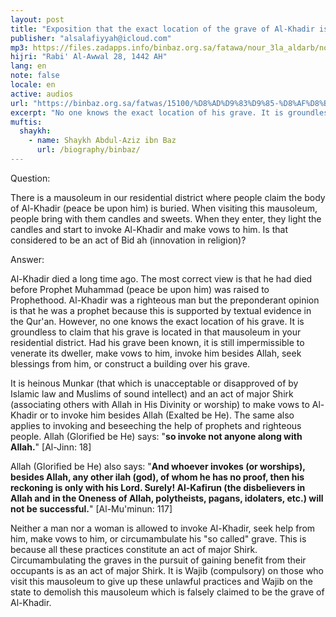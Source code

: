 ```yaml
---
layout: post
title: "Exposition that the exact location of the grave of Al-Khadir is unknown"
publisher: "alsalafiyyah@icloud.com"
mp3: https://files.zadapps.info/binbaz.org.sa/fatawa/nour_3la_aldarb/nour_811/nour_81107.mp3
hijri: "Rabi' Al-Awwal 28, 1442 AH"
lang: en
note: false
locale: en
active: audios
url: "https://binbaz.org.sa/fatwas/15100/%D8%AD%D9%83%D9%85-%D8%AF%D8%B9%D8%A7%D8%A1-%D8%A7%D8%B5%D8%AD%D8%A7%D8%A8-%D8%A7%D9%84%D9%82%D8%A8%D9%88%D8%B1-%D9%88%D8%A7%D9%84%D9%86%D8%B0%D8%B1-%D9%84%D9%87%D9%85-%D9%88%D8%A7%D9%84%D8%A7%D8%B3%D8%AA%D8%BA%D8%A7%D8%AB%D8%A9-%D8%A8%D9%87%D9%85"
excerpt: "No one knows the exact location of his grave. It is groundless to claim that his grave is located in that mausoleum in your residential district."
muftis:
  shaykh: 
    - name: Shaykh Abdul-Aziz ibn Baz
      url: /biography/binbaz/
---
```


Question:

There is a mausoleum in our residential district where people claim the body of Al-Khadir (peace be upon him) is buried. When visiting this mausoleum, people bring with them candles and sweets. When they enter, they light the candles and start to invoke Al-Khadir and make vows to him. Is that considered to be an act of Bid ah (innovation in religion)?

Answer:

Al-Khadir died a long time ago. The most correct view is that he had died before Prophet Muhammad (peace be upon him) was raised to Prophethood. Al-Khadir was a righteous man but the preponderant opinion is that he was a prophet because this is supported by textual evidence in the Qur'an. However, no one knows the exact location of his grave. It is groundless to claim that his grave is located in that mausoleum in your residential district. Had his grave been known, it is still impermissible to venerate its dweller, make vows to him, invoke him besides Allah, seek blessings from him, or construct a building over his grave. 

It is heinous Munkar (that which is unacceptable or disapproved of by Islamic law and Muslims of sound intellect) and an act of major Shirk (associating others with Allah in His Divinity or worship) to make vows to Al-Khadir or to invoke him besides Allah (Exalted be He). The same also applies to invoking and beseeching the help of prophets and righteous people. Allah (Glorified be He) says: "**so invoke not anyone along with Allah.**" [Al-Jinn: 18]

Allah (Glorified be He) also says: "**And whoever invokes (or worships), besides Allah, any other ilah (god), of whom he has no proof, then his reckoning is only with his Lord. Surely! Al-Kafirun (the disbelievers in Allah and in the Oneness of Allah, polytheists, pagans, idolaters, etc.) will not be successful.**" [Al-Mu'minun: 117]

Neither a man nor a woman is allowed to invoke Al-Khadir, seek help from him, make vows to him, or circumambulate his "so called" grave. This is because all these practices constitute an act of major Shirk. Circumambulating the graves in the pursuit of gaining benefit from their occupants is as an act of major Shirk. It is Wajib (compulsory) on those who visit this mausoleum to give up these unlawful practices and Wajib on the state to demolish this mausoleum which is falsely claimed to be the grave of Al-Khadir. 
